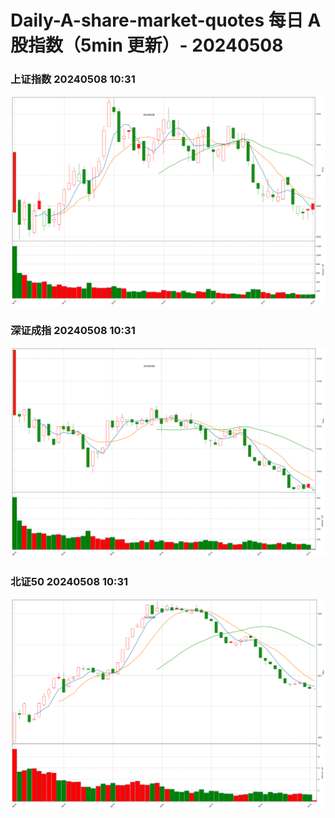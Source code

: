 
# Daily-A-share-market-quotes 每日 A 股指数（5min 更新）- 20240508

### 上证指数 20240508 10:31
![](./fig/2024/5/20240508-sh000001.png)

### 深证成指 20240508 10:31
![](./fig/2024/5/20240508-sz399001.png)

### 北证50 20240508 10:31
![](./fig/2024/5/20240508-bj899050.png)
